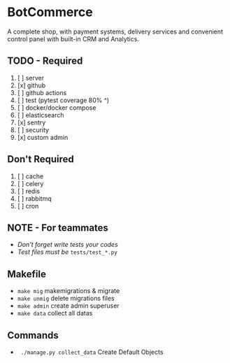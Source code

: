 # BotCommerce

A complete shop, with payment systems, delivery services and convenient control panel with built-in CRM and Analytics.

## TODO - Required

1. [ ] server
2. [x] github
3. [ ] github actions
4. [ ] test (pytest coverage 80% ^)
5. [ ] docker/docker compose
6. [ ] elasticsearch
7. [x] sentry
8. [ ] security
9. [x] custom admin

## Don't Required

1. [ ] cache
2. [ ] celery
3. [ ] redis
4. [ ] rabbitmq
5. [ ] cron

## NOTE - For teammates

- _Don't forget write tests your codes_
- _Test files must be_ `tests/test_*.py`

## Makefile
- ```make mig``` makemigrations & migrate 
- ```make unmig``` delete migrations files 
- ```make admin``` create admin superuser
- ```make data``` collect all datas

## Commands
- ``` ./manage.py collect_data``` Create Default Objects
